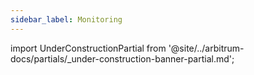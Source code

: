 ```yaml
---
sidebar_label: Monitoring
---
```


import UnderConstructionPartial from '@site/../arbitrum-docs/partials/_under-construction-banner-partial.md'; 

<UnderConstructionPartial />